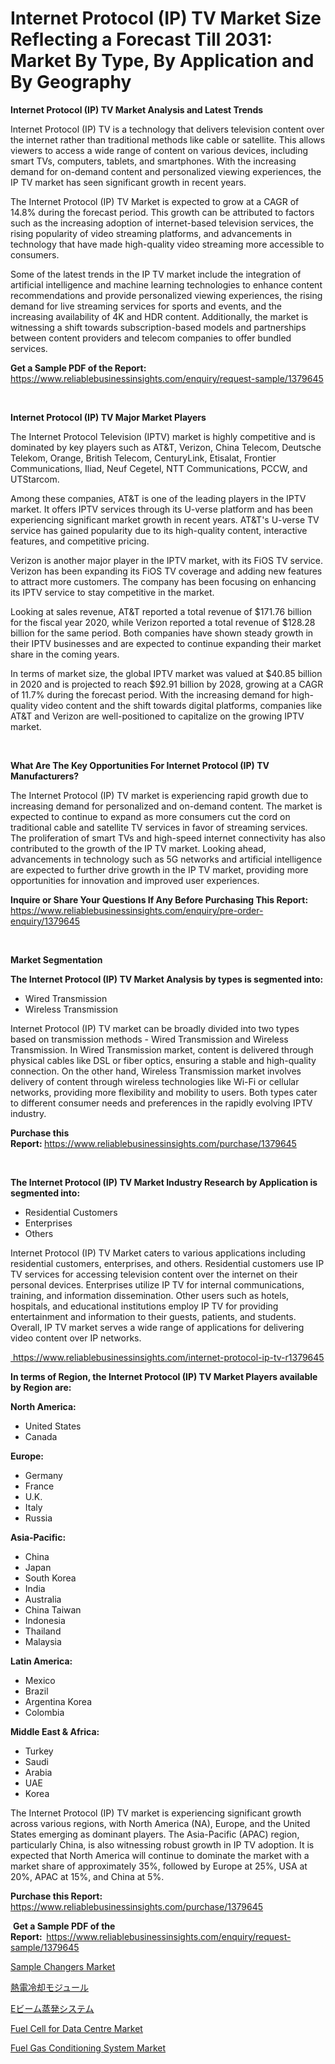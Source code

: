 <p><h1>Internet Protocol (IP) TV Market Size Reflecting a Forecast Till 2031: Market By Type, By Application and By Geography</h1></p><p><strong>Internet Protocol (IP) TV Market Analysis and Latest Trends</strong></p>
<p><p>Internet Protocol (IP) TV is a technology that delivers television content over the internet rather than traditional methods like cable or satellite. This allows viewers to access a wide range of content on various devices, including smart TVs, computers, tablets, and smartphones. With the increasing demand for on-demand content and personalized viewing experiences, the IP TV market has seen significant growth in recent years.</p><p>The Internet Protocol (IP) TV Market is expected to grow at a CAGR of 14.8% during the forecast period. This growth can be attributed to factors such as the increasing adoption of internet-based television services, the rising popularity of video streaming platforms, and advancements in technology that have made high-quality video streaming more accessible to consumers.</p><p>Some of the latest trends in the IP TV market include the integration of artificial intelligence and machine learning technologies to enhance content recommendations and provide personalized viewing experiences, the rising demand for live streaming services for sports and events, and the increasing availability of 4K and HDR content. Additionally, the market is witnessing a shift towards subscription-based models and partnerships between content providers and telecom companies to offer bundled services.</p></p>
<p><strong>Get a Sample PDF of the Report:&nbsp;</strong> <a href="https://www.reliablebusinessinsights.com/enquiry/request-sample/1379645">https://www.reliablebusinessinsights.com/enquiry/request-sample/1379645</a></p>
<p>&nbsp;</p>
<p><strong>Internet Protocol (IP) TV Major Market Players</strong></p>
<p><p>The Internet Protocol Television (IPTV) market is highly competitive and is dominated by key players such as AT&T, Verizon, China Telecom, Deutsche Telekom, Orange, British Telecom, CenturyLink, Etisalat, Frontier Communications, Iliad, Neuf Cegetel, NTT Communications, PCCW, and UTStarcom.</p><p>Among these companies, AT&T is one of the leading players in the IPTV market. It offers IPTV services through its U-verse platform and has been experiencing significant market growth in recent years. AT&T's U-verse TV service has gained popularity due to its high-quality content, interactive features, and competitive pricing.</p><p>Verizon is another major player in the IPTV market, with its FiOS TV service. Verizon has been expanding its FiOS TV coverage and adding new features to attract more customers. The company has been focusing on enhancing its IPTV service to stay competitive in the market.</p><p>Looking at sales revenue, AT&T reported a total revenue of $171.76 billion for the fiscal year 2020, while Verizon reported a total revenue of $128.28 billion for the same period. Both companies have shown steady growth in their IPTV businesses and are expected to continue expanding their market share in the coming years.</p><p>In terms of market size, the global IPTV market was valued at $40.85 billion in 2020 and is projected to reach $92.91 billion by 2028, growing at a CAGR of 11.7% during the forecast period. With the increasing demand for high-quality video content and the shift towards digital platforms, companies like AT&T and Verizon are well-positioned to capitalize on the growing IPTV market.</p></p>
<p>&nbsp;</p>
<p><strong>What Are The Key Opportunities For Internet Protocol (IP) TV Manufacturers?</strong></p>
<p><p>The Internet Protocol (IP) TV market is experiencing rapid growth due to increasing demand for personalized and on-demand content. The market is expected to continue to expand as more consumers cut the cord on traditional cable and satellite TV services in favor of streaming services. The proliferation of smart TVs and high-speed internet connectivity has also contributed to the growth of the IP TV market. Looking ahead, advancements in technology such as 5G networks and artificial intelligence are expected to further drive growth in the IP TV market, providing more opportunities for innovation and improved user experiences.</p></p>
<p><strong>Inquire or Share Your Questions If Any Before Purchasing This Report:</strong> <a href="https://www.reliablebusinessinsights.com/enquiry/pre-order-enquiry/1379645">https://www.reliablebusinessinsights.com/enquiry/pre-order-enquiry/1379645</a></p>
<p>&nbsp;</p>
<p><strong>Market Segmentation</strong></p>
<p><strong>The Internet Protocol (IP) TV Market Analysis by types is segmented into:</strong></p>
<p><ul><li>Wired Transmission</li><li>Wireless Transmission</li></ul></p>
<p><p>Internet Protocol (IP) TV market can be broadly divided into two types based on transmission methods - Wired Transmission and Wireless Transmission. In Wired Transmission market, content is delivered through physical cables like DSL or fiber optics, ensuring a stable and high-quality connection. On the other hand, Wireless Transmission market involves delivery of content through wireless technologies like Wi-Fi or cellular networks, providing more flexibility and mobility to users. Both types cater to different consumer needs and preferences in the rapidly evolving IPTV industry.</p></p>
<p><strong>Purchase this Report:&nbsp;</strong><a href="https://www.reliablebusinessinsights.com/purchase/1379645">https://www.reliablebusinessinsights.com/purchase/1379645</a></p>
<p>&nbsp;</p>
<p><strong>The Internet Protocol (IP) TV Market Industry Research by Application is segmented into:</strong></p>
<p><ul><li>Residential Customers</li><li>Enterprises</li><li>Others</li></ul></p>
<p><p>Internet Protocol (IP) TV Market caters to various applications including residential customers, enterprises, and others. Residential customers use IP TV services for accessing television content over the internet on their personal devices. Enterprises utilize IP TV for internal communications, training, and information dissemination. Other users such as hotels, hospitals, and educational institutions employ IP TV for providing entertainment and information to their guests, patients, and students. Overall, IP TV market serves a wide range of applications for delivering video content over IP networks.</p></p>
<p><a href="https://www.reliablebusinessinsights.com/internet-protocol-ip-tv-r1379645">&nbsp;https://www.reliablebusinessinsights.com/internet-protocol-ip-tv-r1379645</a></p>
<p><strong>In terms of Region, the Internet Protocol (IP) TV Market Players available by Region are:</strong></p>
<p>
    <p> <strong> North America: </strong>
        <ul>
            <li>United States</li>
            <li>Canada</li>
        </ul>
        </p> 
    <p> <strong> Europe: </strong>
        <ul>
            <li>Germany</li>
            <li>France</li>
            <li>U.K.</li>
            <li>Italy</li>
            <li>Russia</li>
        </ul>
        </p> 
    <p> <strong> Asia-Pacific: </strong>
        <ul>
            <li>China</li>
            <li>Japan</li>
            <li>South Korea</li>
            <li>India</li>
            <li>Australia</li>
            <li>China Taiwan</li>
            <li>Indonesia</li>
            <li>Thailand</li>
            <li>Malaysia</li>
        </ul>
        </p> 
    <p> <strong> Latin America: </strong>
        <ul>
            <li>Mexico</li>
            <li>Brazil</li>
            <li>Argentina Korea</li>
            <li>Colombia</li>
        </ul>
        </p> 
    <p> <strong> Middle East & Africa: </strong>
        <ul>
            <li>Turkey</li>
            <li>Saudi</li>
            <li>Arabia</li>
            <li>UAE</li>
            <li>Korea</li>
        </ul>
    </p>
    </p>
<p><p>The Internet Protocol (IP) TV market is experiencing significant growth across various regions, with North America (NA), Europe, and the United States emerging as dominant players. The Asia-Pacific (APAC) region, particularly China, is also witnessing robust growth in IP TV adoption. It is expected that North America will continue to dominate the market with a market share of approximately 35%, followed by Europe at 25%, USA at 20%, APAC at 15%, and China at 5%.</p></p>
<p><strong>Purchase this Report: </strong><a href="https://www.reliablebusinessinsights.com/purchase/1379645">https://www.reliablebusinessinsights.com/purchase/1379645</a></p>
<p>&nbsp;<strong>Get a Sample PDF of the Report:&nbsp;&nbsp;</strong><a href="https://www.reliablebusinessinsights.com/enquiry/request-sample/1379645">https://www.reliablebusinessinsights.com/enquiry/request-sample/1379645</a></p>
<p><strong></strong></p>
<p><p><a href="https://issuu.com/reportprime-2/docs/sample-changers-market-size-2030.pptx">Sample Changers Market</a></p><p><a href="https://github.com/avwofrml53535/Market-Research-Report-List-2/blob/main/9325383151706.md">熱電冷却モジュール</a></p><p><a href="https://github.com/vtbvgl20191192/Market-Research-Report-List-2/blob/main/8746808151707.md">Eビーム蒸発システム</a></p><p><a href="https://github.com/ajiariaa/Market-Research-Report-List-1/blob/main/fuel-cell-for-data-centre-market.md">Fuel Cell for Data Centre Market</a></p><p><a href="https://github.com/niyotibauri9/Market-Research-Report-List-1/blob/main/fuel-gas-conditioning-system-market.md">Fuel Gas Conditioning System Market</a></p></p>